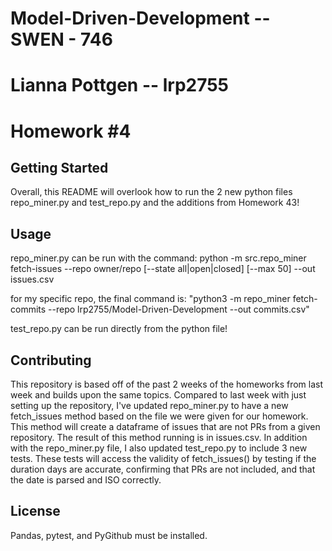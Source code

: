 # Model-Driven-Development -- SWEN - 746 
# Lianna Pottgen -- lrp2755
# Homework #4

## Getting Started
Overall, this README will overlook how to run the 2 new python files repo_miner.py and test_repo.py and the additions from Homework 43!

## Usage

repo_miner.py can be run with the command: python -m src.repo_miner fetch-issues --repo owner/repo [--state all|open|closed] [--max 50] --out issues.csv

for my specific repo, the final command is:  "python3 -m repo_miner fetch-commits --repo lrp2755/Model-Driven-Development --out commits.csv"

test_repo.py can be run directly from the python file!

## Contributing

This repository is based off of the past 2 weeks of the homeworks from last week and builds upon the same topics. 
Compared to last week with just setting up the repository, I've updated repo_miner.py to have a new fetch_issues method based on the file we were given for our homework. This method  will create a dataframe of issues that are not PRs from a given repository. The result of this method running is in issues.csv.
In addition with the repo_miner.py file, I also updated test_repo.py to include 3 new tests. These tests will access the validity of fetch_issues() by testing if the duration days are accurate, confirming that PRs are not included, and that the date is parsed and ISO correctly.

## License

Pandas, pytest, and PyGithub must be installed. 